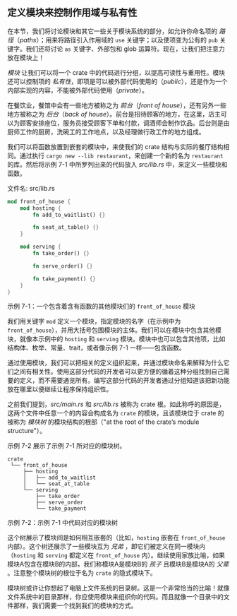 ## 定义模块来控制作用域与私有性

在本节，我们将讨论模块和其它一些关于模块系统的部分，如允许你命名项的 *路径*（*paths*）；用来将路径引入作用域的 `use` 关键字；以及使项变为公有的 `pub` 关键字。我们还将讨论 `as` 关键字、外部包和 glob 运算符。现在，让我们把注意力放在模块上！

*模块* 让我们可以将一个 crate 中的代码进行分组，以提高可读性与重用性。模块还可以控制项的 *私有性*，即项是可以被外部代码使用的（*public*），还是作为一个内部实现的内容，不能被外部代码使用（*private*）。

在餐饮业，餐馆中会有一些地方被称之为 *前台*（*front of house*），还有另外一些地方被称之为 *后台*（*back of house*）。前台是招待顾客的地方，在这里，店主可以为顾客安排座位，服务员接受顾客下单和付款，调酒师会制作饮品。后台则是由厨师工作的厨房，洗碗工的工作地点，以及经理做行政工作的地方组成。

我们可以将函数放置到嵌套的模块中，来使我们的 crate 结构与实际的餐厅结构相同。通过执行 `cargo new --lib restaurant`，来创建一个新的名为 `restaurant` 的库。然后将示例 7-1 中所罗列出来的代码放入 *src/lib.rs* 中，来定义一些模块和函数。

文件名: src/lib.rs

```rust
mod front_of_house {
    mod hosting {
        fn add_to_waitlist() {}

        fn seat_at_table() {}
    }

    mod serving {
        fn take_order() {}

        fn serve_order() {}

        fn take_payment() {}
    }
}
```
<span class="caption">示例 7-1：一个包含着含有函数的其他模块们的 `front_of_house` 模块</span>

我们用关键字 `mod` 定义一个模块，指定模块的名字（在示例中为 `front_of_house`），并用大括号包围模块的主体。我们可以在模块中包含其他模块，就像本示例中的 `hosting` 和 `serving` 模块。模块中也可以包含其他项，比如结构体、枚举、常量、trait，或者像示例 7-1 一样——包含函数。

通过使用模块，我们可以把相关的定义组织起来，并通过模块命名来解释为什么它们之间有相关性。使用这部分代码的开发者可以更方便的循着这种分组找到自己需要的定义，而不需要通览所有。编写这部分代码的开发者通过分组知道该把新功能放在哪里以便继续让程序保持组织性。

之前我们提到，*src/main.rs* 和 *src/lib.rs* 被称为 crate 根。如此称呼的原因是，这两个文件中任意一个的内容会构成名为 `crate` 的模块，且该模块位于 crate 的被称为 *模块树* 的模块结构的根部（"at the root of the crate’s module structure"）。

示例 7-2 展示了示例 7-1 所对应的模块树。

```text
crate
 └── front_of_house
     ├── hosting
     │   ├── add_to_waitlist
     │   └── seat_at_table
     └── serving
         ├── take_order
         ├── serve_order
         └── take_payment
```

<span class="caption">示例 7-2：示例 7-1 中代码对应的模块树</span>

这个树展示了模块间是如何相互嵌套的（比如，`hosting` 嵌套在 `front_of_house` 内部）。这个树还展示了一些模块互为 *兄弟* ，即它们被定义在同一模块内（`hosting` 和 `serving` 都定义在 `front_of_house` 内）。继续使用家族比喻，如果模块A包含在模块B的内部，我们称模块A是模块B的 *孩子* 且模块B是模块A的 *父辈* 。注意整个模块树的根位于名为 `crate` 的隐式模块下。

模块树或许让你想起了电脑上文件系统的目录树。这是一个非常恰当的比喻！就像文件系统中的目录那样，你应使用模块来组织你的代码。而且就像一个目录中的文件那样，我们需要一个找到我们的模块的方式。
